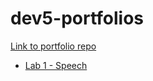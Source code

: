 # dev5-portfolios
[Link to portfolio repo](https://github.com/Bram-Colleman/DEV5-portfolio)

- [Lab 1 - Speech](https://github.com/Bram-Colleman/Lab1-Speech)

